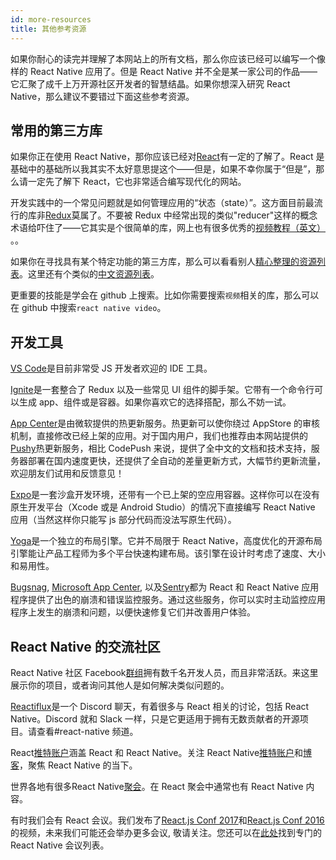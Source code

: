 ```yaml
---
id: more-resources
title: 其他参考资源
---
```


如果你耐心的读完并理解了本网站上的所有文档，那么你应该已经可以编写一个像样的 React Native 应用了。但是 React Native 并不全是某一家公司的作品——它汇聚了成千上万开源社区开发者的智慧结晶。如果你想深入研究 React Native，那么建议不要错过下面这些参考资源。

## 常用的第三方库

如果你正在使用 React Native，那你应该已经对[React](https://facebook.github.io/react/)有一定的了解了。React 是基础中的基础所以我其实不太好意思提这个——但是，如果不幸你属于“但是”，那么请一定先了解下 React，它也非常适合编写现代化的网站。

开发实践中的一个常见问题就是如何管理应用的“状态（state）”。这方面目前最流行的库非[Redux](http://redux.js.org/)莫属了。不要被 Redux 中经常出现的类似"reducer"这样的概念术语给吓住了——它其实是个很简单的库，网上也有很多优秀的[视频教程（英文）](https://egghead.io/courses/getting-started-with-redux) 。。

如果你在寻找具有某个特定功能的第三方库，那么可以看看别人[精心整理的资源列表](https://github.com/jondot/awesome-react-native)。这里还有个类似的[中文资源列表](https://github.com/reactnativecn/react-native-guide)。

更重要的技能是学会在 github 上搜索。比如你需要搜索`视频`相关的库，那么可以在 github 中搜索`react native video`。

## 开发工具

[VS Code](https://code.visualstudio.com/)是目前非常受 JS 开发者欢迎的 IDE 工具。

[Ignite](https://github.com/infinitered/ignite)是一套整合了 Redux 以及一些常见 UI 组件的脚手架。它带有一个命令行可以生成 app、组件或是容器。如果你喜欢它的选择搭配，那么不妨一试。

[App Center](https://appcenter.ms/)是由微软提供的热更新服务。热更新可以使你绕过 AppStore 的审核机制，直接修改已经上架的应用。对于国内用户，我们也推荐由本网站提供的[Pushy](https://pushy.reactnative.cn)热更新服务，相比 CodePush 来说，提供了全中文的文档和技术支持，服务器部署在国内速度更快，还提供了全自动的差量更新方式，大幅节约更新流量，欢迎朋友们试用和反馈意见！

[Expo](https://docs.expo.io)是一套沙盒开发环境，还带有一个已上架的空应用容器。这样你可以在没有原生开发平台（Xcode 或是 Android Studio）的情况下直接编写 React Native 应用（当然这样你只能写 js 部分代码而没法写原生代码）。

[Yoga](https://yogalayout.com/)是一个独立的布局引擎。它并不局限于 React Native，高度优化的开源布局引擎能让产品工程师为多个平台快速构建布局。该引擎在设计时考虑了速度、大小和易用性。

[Bugsnag](https://www.bugsnag.com/), [Microsoft App Center](https://appcenter.ms/), 以及[Sentry](https://sentry.io/welcome/)都为 React 和  React Native 应用程序提供了出色的崩溃和错误监控服务。通过这些服务，你可以实时主动监控应用程序上发生的崩溃和问题，以便快速修复它们并改善用户体验。

## React Native 的交流社区

React Native 社区 Facebook[群组](https://www.facebook.com/groups/react.native.community)拥有数千名开发人员，而且非常活跃。来这里展示你的项目，或者询问其他人是如何解决类似问题的。

[Reactiflux](https://discord.gg/0ZcbPKXt5bZjGY5n)是一个 Discord 聊天，有着很多与 React 相关的讨论，包括 React Native。Discord 就和 Slack 一样，只是它更适用于拥有无数贡献者的开源项目。请查看#react-native 频道。

React[推特账户](https://twitter.com/reactjs)涵盖 React 和 React Native。关注 React Native[推特账户](https://twitter.com/reactnative)和[博客](https://reactnative.dev/blog)，聚焦 React Native 的当下。

世界各地有很多React Native[聚会](http://www.meetup.com/topics/react-native/)。在 React 聚会中通常也有 React Native 内容。

有时我们会有 React 会议。我们发布了[React.js Conf 2017](https://www.youtube.com/playlist?list=PLb0IAmt7-GS3fZ46IGFirdqKTIxlws7e0)和[React.js Conf 2016](https://www.youtube.com/playlist?list=PLb0IAmt7-GS0M8Q95RIc2lOM6nc77q1IY)的视频，未来我们可能还会举办更多会议, 敬请关注。您还可以在[此处](http://www.awesome-react-native.com/#conferences)找到专门的 React Native 会议列表。
